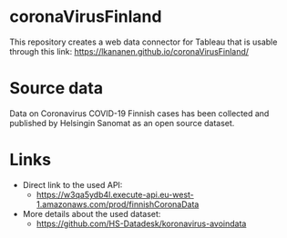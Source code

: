 # coronaVirusFinland
This repository creates a web data connector for Tableau that is usable through this link: 
https://lkananen.github.io/coronaVirusFinland/

# Source data
Data on Coronavirus COVID-19 Finnish cases has been collected and published by Helsingin Sanomat as an open source dataset.

# Links
- Direct link to the used API:  
  - https://w3qa5ydb4l.execute-api.eu-west-1.amazonaws.com/prod/finnishCoronaData
- More details about the used dataset:  
  - https://github.com/HS-Datadesk/koronavirus-avoindata
